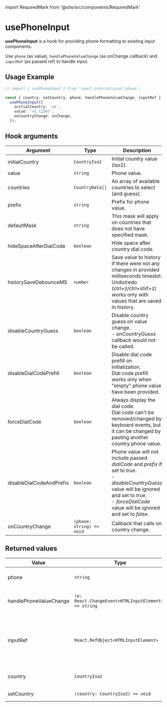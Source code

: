 import RequiredMark from '@site/src/components/RequiredMark'

# usePhoneInput

**usePhoneInput** is a hook for providing phone formatting to existing input components.

Use `phone` (as value), `handlePhoneValueChange` (as onChange callback) and `inputRef` (as passed ref) to handle input.

## Usage Example

```ts
// import { usePhoneInput } from 'react-international-phone';

const { country, setCountry, phone, handlePhoneValueChange, inputRef } =
  usePhoneInput({
    initialCountry: 'us',
    value: '+1 (234)',
    onCountryChange: onChange,
  });
```

## Hook arguments

| Argument                        | Type                      | Description                                                                                                                                                                                                          | Default value               |
| ------------------------------- | ------------------------- | -------------------------------------------------------------------------------------------------------------------------------------------------------------------------------------------------------------------- | --------------------------- |
| initialCountry <RequiredMark /> | `CountryIso2`             | Initial country value (iso2).                                                                                                                                                                                        |                             |
| value                           | `string`                  | Phone value.                                                                                                                                                                                                         | `""`                        |
| countries                       | `CountryData[]`           | An array of available countries to select (and guess).                                                                                                                                                               | `defaultCountries`          |
| prefix                          | `string`                  | Prefix for phone value.                                                                                                                                                                                              | `"+"`                       |
| defaultMask                     | `string`                  | This mask will apply on countries that does not have specified mask.                                                                                                                                                 | `"............"` (12 chars) |
| hideSpaceAfterDialCode          | `boolean`                 | Hide space after country dial code.                                                                                                                                                                                  | `false`                     |
| historySaveDebounceMS           | `number`                  | Save value to history if there were not any changes in provided milliseconds timeslot.<br />Undo/redo (ctrl+z/ctrl+shif+z) works only with values that are saved in history.                                         | `200`                       |
| disableCountryGuess             | `boolean`                 | Disable country guess on value change.<br />- _onCountryGuess_ callback would not be called.                                                                                                                         | `false`                     |
| disableDialCodePrefill          | `boolean`                 | Disable dial code prefill on initialization.<br />Dial code prefill works only when "empty" phone value have been provided.                                                                                          | `false`                     |
| forceDialCode                   | `boolean`                 | Always display the dial code.<br />Dial code can't be removed/changed by keyboard events, but it can be changed by pasting another country phone value.                                                              | `false`                     |
| disableDialCodeAndPrefix        | `boolean`                 | Phone value will not include passed _dialCode_ and _prefix_ if set to _true_.<br />- _disableCountryGuess_ value will be ignored and set to _true_.<br />- _forceDialCode_ value will be ignored and set to _false_. | `false`                     |
| onCountryChange                 | `(phone: string) => void` | Callback that calls on country change.                                                                                                                                                                               | `undefined`                 |

## Returned values

| Value                  | Type                                                 | Description                                                                   |
| ---------------------- | ---------------------------------------------------- | ----------------------------------------------------------------------------- |
| phone                  | `string`                                             | Formatted phone string.                                                       |
| handlePhoneValueChange | `(e: React.ChangeEvent<HTMLInputElement>) => string` | Change handler for input component.                                           |
| inputRef               | `React.RefObject<HTMLInputElement>`                  | Ref object for input component (handles caret position, focus and undo/redo). |
| country                | `CountryIso2`                                        | Current country iso code.                                                     |
| setCountry             | `(country: CountryIso2) => void`                     | Country setter.                                                               |
